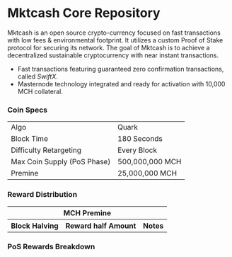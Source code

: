 Mktcash Core Repository
=====================================

Mktcash is an open source crypto-currency focused on fast transactions with low fees & environmental footprint.  It utilizes a custom Proof of Stake protocol for securing its network. The goal of Mktcash is to achieve a decentralized sustainable cryptocurrency with near instant transactions.

- Fast transactions featuring guaranteed zero confirmation transactions, called _SwiftX_.
- Masternode technology integrated and ready for activation with 10,000 MCH collateral.

### Coin Specs
<table>
<tr><td>Algo</td><td>Quark</td></tr>
<tr><td>Block Time</td><td>180 Seconds</td></tr>
<tr><td>Difficulty Retargeting</td><td>Every Block</td></tr>
<tr><td>Max Coin Supply (PoS Phase)</td><td>500,000,000 MCH</td></tr>
<tr><td>Premine</td><td>25,000,000 MCH</td></tr>
</table>

### Reward Distribution

<table>
<th colspan=4>MCH Premine</th>
<tr><th>Block Halving</th><th>Reward half Amount</th><th>Notes</th></tr>

</table>

### PoS Rewards Breakdown


